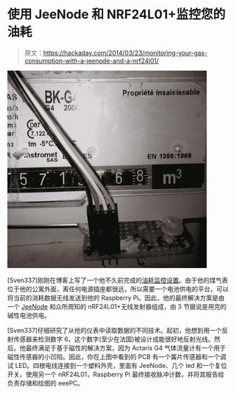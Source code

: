 # 使用 JeeNode 和 NRF24L01+监控您的油耗

> 原文：<https://hackaday.com/2014/03/23/monitoring-your-gas-consumption-with-a-jeenode-and-a-nrf24l01/>

[![](img/84bd31ec8cb824094e4bd2dc154be76f.png)](http://hackaday.com/wp-content/uploads/2014/03/custom_sensor_1.jpg)

[Sven337]刚刚在博客上写了一个他不久前完成的[油耗监控设置](http://perso.aquilenet.fr/~sven337/english/2014/03/18/Gas-meter-monitoring-wireless-battery-arduino.html)。由于他的煤气表位于他的公寓外面，离任何电源插座都很远，所以需要一个电池供电的平台，可以将当前的消耗数据无线发送到他的 Raspberry Pi。因此，他的最终解决方案是由一个 [JeeNode](http://jeelabs.net/projects/hardware/wiki/JeeNode) 和众所周知的 nRF24L01+无线发射器组成，由 3 节据说是用完的碱性电池供电。

[Sven337]仔细研究了从他的仪表中读取数据的不同技术。起初，他想到用一个反射传感器来检测数字 6，这个数字(至少在法国)被设计成能很好地反射光线。然后，他最终满足于基于磁性的解决方案，因为 Actaris G4 气体流量计有一个用于磁性传感器的小凹陷。因此，你在上图中看到的 PCB 有一个簧片传感器和一个调试 LED。四根电线连接到一个塑料外壳，里面有 JeeNode、几个 led 和一个复位开关。使用另一个 nRF24L01，Raspberry Pi 最终接收脉冲计数，并将其报告给负责存储和绘图的 eeePC。